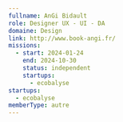 ```yaml
---
fullname: AnGi Bidault
role: Designer UX - UI - DA
domaine: Design
link: http://www.book-angi.fr/
missions:
  - start: 2024-01-24
    end: 2024-10-30
    status: independent
    startups:
      - ecobalyse
startups:
  - ecobalyse
memberType: autre
---
```

